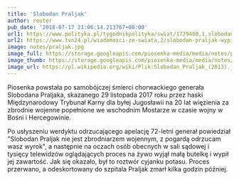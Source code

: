 ```yaml
---
title: 'Slobodan Praljak'
author: reuter
pub_date: '2018-07-17 21:06:14.213767+00:00'
url1: https://www.polityka.pl/tygodnikpolityka/swiat/1729480,1,slobodan-praljak-otrul-sie-podczas-rozprawy-przed-trybunalem-w-hadze.read
url2: https://www.tvn24.pl/wiadomosci-ze-swiata,2/slobodan-praljak-wypil-trucizne-w-czasie-rozprawy-w-hadze,794323.html
image: notes/praljak.jpg
image_full: https://storage.googleapis.com/piosenka-media/media/notes/praljak.jpg
image_thumb: https://storage.googleapis.com/piosenka-media/media/notes/praljak.jpg.0x300_q85_upscale.jpg
image_url: https://pl.wikipedia.org/wiki/Plik:Slobodan_Praljak_(2013).jpg
---
```


Piosenka powstała po samobójczej śmierci chorwackiego generała Slobodana Praljaka, skazanego 29 listopada 2017 roku przez haski  Międzynarodowy Trybunał Karny dla byłej Jugosławii na 20 lat więzienia za zbrodnie wojenne popełnione we wschodnim Mostarze w czasie wojny w Bośni i Hercegowinie.

Po usłyszeniu werdyktu odrzucającego apelację 72\-letni generał powiedział "Slobodan Praljak nie jest zbrodniarzem wojennym, z pogardą odrzucam wasz wyrok", a następnie na oczach osób obecnych w sali sądowej i tysięcy telewidzów oglądających proces na żywo wyjął małą butelkę i wypił jej zawartość. Jak się okazało, był to roztwór cyjanku potasu. Proces przerwano, a odeskortowany do szpitala Praljak zmarł kilka godzin później.